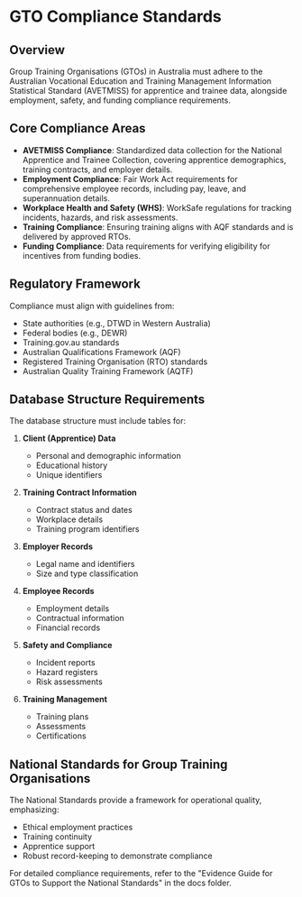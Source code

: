 # GTO Compliance Standards

## Overview
Group Training Organisations (GTOs) in Australia must adhere to the Australian Vocational Education and Training Management Information Statistical Standard (AVETMISS) for apprentice and trainee data, alongside employment, safety, and funding compliance requirements.

## Core Compliance Areas

- **AVETMISS Compliance**: Standardized data collection for the National Apprentice and Trainee Collection, covering apprentice demographics, training contracts, and employer details.
- **Employment Compliance**: Fair Work Act requirements for comprehensive employee records, including pay, leave, and superannuation details.
- **Workplace Health and Safety (WHS)**: WorkSafe regulations for tracking incidents, hazards, and risk assessments.
- **Training Compliance**: Ensuring training aligns with AQF standards and is delivered by approved RTOs.
- **Funding Compliance**: Data requirements for verifying eligibility for incentives from funding bodies.

## Regulatory Framework

Compliance must align with guidelines from:
- State authorities (e.g., DTWD in Western Australia)
- Federal bodies (e.g., DEWR)
- Training.gov.au standards
- Australian Qualifications Framework (AQF)
- Registered Training Organisation (RTO) standards
- Australian Quality Training Framework (AQTF)

## Database Structure Requirements

The database structure must include tables for:

1. **Client (Apprentice) Data**
   - Personal and demographic information
   - Educational history
   - Unique identifiers

2. **Training Contract Information**
   - Contract status and dates
   - Workplace details
   - Training program identifiers

3. **Employer Records**
   - Legal name and identifiers
   - Size and type classification

4. **Employee Records**
   - Employment details
   - Contractual information
   - Financial records

5. **Safety and Compliance**
   - Incident reports
   - Hazard registers
   - Risk assessments

6. **Training Management**
   - Training plans
   - Assessments
   - Certifications

## National Standards for Group Training Organisations

The National Standards provide a framework for operational quality, emphasizing:
- Ethical employment practices
- Training continuity
- Apprentice support
- Robust record-keeping to demonstrate compliance

For detailed compliance requirements, refer to the "Evidence Guide for GTOs to Support the National Standards" in the docs folder.